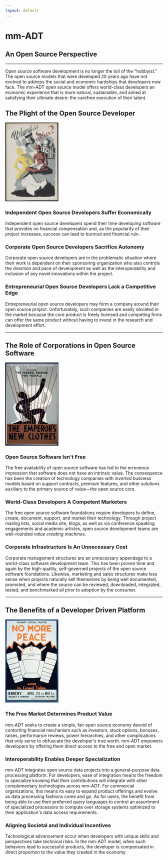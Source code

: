 ```yaml
---
layout: default
---
```


# mm-ADT
## An Open Source Perspective

---

Open source software development is no longer the toil of the "hobbyist." The open source models that were developed 20 years ago have not evolved to address the social and economic hardships that developers now face. The mm-ADT open source model offers world-class developers an economic experience that is more natural, sustainable, and aimed at satisfying their ultimate desire: the carefree execution of their talent.

## The Plight of the Open Source Developer 
[](#developer-plight)

<limg><a href="assets/images/posters/what-about-india.jpg"><img src="assets/images/posters/what-about-india.jpg" width="170" /></a></limg>

### Independent Open Source Developers Suffer Economically

Independent open source developers spend their time developing software that provides no financial compensation and, as the popularity of their project increases, success can lead  to burnout and financial ruin. 

### Corporate Open Source Developers Sacrifice Autonomy 

Corporate open source developers are in the problematic situation where their work is dependent on their sponsoring organization who also controls the direction and pace of development as well as the interoperability and inclusion of any novel innovations within the project.

### Entrepreneurial Open Source Developers Lack a Competitive Edge

Entrepreneurial open source developers may form a company around their open source project. Unfortunately, such companies are easily obviated in the market because the core product is freely licensed and competing firms can offer the same product without having to invest in the research and development effort.

---

## The Role of Corporations in Open Source Software
[](#corporate-roles)

<limg><a href="assets/images/posters/emperors-clothes.jpg"><img src="assets/images/posters/emperors-clothes.jpg" width="170"/></a></limg>

### Open Source Software Isn't Free

The free availability of open source software has led to the erroneous impression that software does not have an intrinsic value. The consequence has been the creation of technology companies with _inverted_ business models based on support contracts, premium features, and other solutions auxiliary to the primary source of value&mdash;the open source core.

### World-Class Developers A Competent Marketers

The free open source software foundations require developers to define, create, document, support, and market their technology. Through project mailing lists, social media site, blogs, as well as via conference speaking engagements and academic articles, open source development teams are well-rounded _value creating machines_.

### Corporate Infrastructure Is An Unnecessary Cost

Corporate management structures are an unnecessary appendage to a world-class software development team. This has been proven time and again by the high-quality, self-governed projects of the open source software foundations. Likewise, marketing and sales structures make less sense when projects naturally sell themselves by being well documented, promoted, and where the source can be reviewed, downloaded, integrated, tested, and benchmarked all prior to adoption by the consumer.

---

## The Benefits of a Developer Driven Platform
[](#developer-driven)

<limg><a href="assets/images/posters/no-more-peace.jpg"><img src="assets/images/posters/no-more-peace.jpg" width="170"/></a></limg>

### The Free Market Determines Product Value

mm-ADT seeks to create a simple, fair open source economy devoid of contorting financial mechanism such as investors, stock options, bonuses, raises, performance reviews, power hierarchies, and other complications that only serve to obfuscate the developer's true worth. mm-ADT empowers developers by offering them direct access to the free and open market. 

### Interoperability Enables Deeper Specialization

mm-ADT integrates open source data projects into a general-purpose data processing platform. For developers, ease of integration means the freedom to specialize knowing that their contributions will integrate with other complementary technologies across mm-ADT. For commercial organizations, this means its easy to expand product offerings and evolve as data processing fashions come and go. As for users, the benefit from being able to use their preferred query languages to control an assortment of specialized processors to compute over storage systems optimized to their application's data access requirements.

### Aligning Societal and Individual Incentives

Technological advancement occur when developers with unique skills and perspectives take technical risks. In the mm-ADT model, when such behaviors lead to successful products, the developer is compensated in direct proportion to the value they created in the economy.